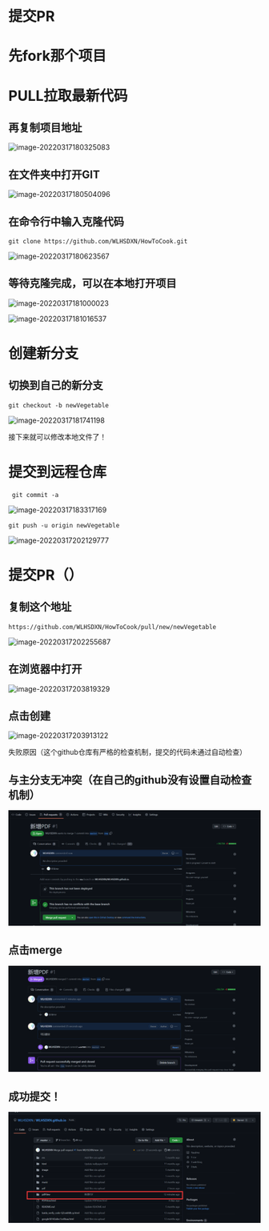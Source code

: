 # **提交PR**



# 先fork那个项目

# PULL拉取最新代码

## 再复制项目地址

![image-20220317180325083](D:/%E7%8B%AC%E7%AB%8B%E9%A1%B9%E7%9B%AE/GIT/%E5%A6%82%E4%BD%95%E6%8F%90%E4%BA%A4PR/%E5%A6%82%E4%BD%95%E6%8F%90%E4%BA%A4PR.assets/image-20220317180325083.png)

## 在文件夹中打开GIT

![image-20220317180504096](D:/%E7%8B%AC%E7%AB%8B%E9%A1%B9%E7%9B%AE/GIT/%E5%A6%82%E4%BD%95%E6%8F%90%E4%BA%A4PR/%E5%A6%82%E4%BD%95%E6%8F%90%E4%BA%A4PR.assets/image-20220317180504096.png)

## 在命令行中输入克隆代码

```
git clone https://github.com/WLHSDXN/HowToCook.git

```

![image-20220317180623567](D:/%E7%8B%AC%E7%AB%8B%E9%A1%B9%E7%9B%AE/GIT/%E5%A6%82%E4%BD%95%E6%8F%90%E4%BA%A4PR/%E5%A6%82%E4%BD%95%E6%8F%90%E4%BA%A4PR.assets/image-20220317180623567.png)

## 等待克隆完成，可以在本地打开项目

![image-20220317181000023](D:/%E7%8B%AC%E7%AB%8B%E9%A1%B9%E7%9B%AE/GIT/%E5%A6%82%E4%BD%95%E6%8F%90%E4%BA%A4PR/%E5%A6%82%E4%BD%95%E6%8F%90%E4%BA%A4PR.assets/image-20220317181000023.png)

![image-20220317181016537](D:/%E7%8B%AC%E7%AB%8B%E9%A1%B9%E7%9B%AE/GIT/%E5%A6%82%E4%BD%95%E6%8F%90%E4%BA%A4PR/%E5%A6%82%E4%BD%95%E6%8F%90%E4%BA%A4PR.assets/image-20220317181016537.png)



# 创建新分支

## 切换到自己的新分支

```
git checkout -b newVegetable
```

![image-20220317181741198](D:/%E7%8B%AC%E7%AB%8B%E9%A1%B9%E7%9B%AE/GIT/%E5%A6%82%E4%BD%95%E6%8F%90%E4%BA%A4PR/%E5%A6%82%E4%BD%95%E6%8F%90%E4%BA%A4PR.assets/image-20220317181741198.png)

接下来就可以修改本地文件了！

# 提交到远程仓库

```
 git commit -a
```

![image-20220317183317169](D:/%E7%8B%AC%E7%AB%8B%E9%A1%B9%E7%9B%AE/GIT/%E5%A6%82%E4%BD%95%E6%8F%90%E4%BA%A4PR/%E5%A6%82%E4%BD%95%E6%8F%90%E4%BA%A4PR.assets/image-20220317183317169.png)

```
git push -u origin newVegetable
```

![image-20220317202129777](D:/%E7%8B%AC%E7%AB%8B%E9%A1%B9%E7%9B%AE/GIT/%E5%A6%82%E4%BD%95%E6%8F%90%E4%BA%A4PR/%E5%A6%82%E4%BD%95%E6%8F%90%E4%BA%A4PR.assets/image-20220317202129777.png)

# 提交PR（）

## 复制这个地址

```
https://github.com/WLHSDXN/HowToCook/pull/new/newVegetable
```

![image-20220317202255687](D:/%E7%8B%AC%E7%AB%8B%E9%A1%B9%E7%9B%AE/GIT/%E5%A6%82%E4%BD%95%E6%8F%90%E4%BA%A4PR/%E5%A6%82%E4%BD%95%E6%8F%90%E4%BA%A4PR.assets/image-20220317202255687.png)

## 在浏览器中打开

![image-20220317203819329](D:/%E7%8B%AC%E7%AB%8B%E9%A1%B9%E7%9B%AE/GIT/%E5%A6%82%E4%BD%95%E6%8F%90%E4%BA%A4PR/%E5%A6%82%E4%BD%95%E6%8F%90%E4%BA%A4PR.assets/image-20220317203819329.png)

## 点击创建

![image-20220317203913122](D:/%E7%8B%AC%E7%AB%8B%E9%A1%B9%E7%9B%AE/GIT/%E5%A6%82%E4%BD%95%E6%8F%90%E4%BA%A4PR/%E5%A6%82%E4%BD%95%E6%8F%90%E4%BA%A4PR.assets/image-20220317203913122.png)

失败原因（这个github仓库有严格的检查机制，提交的代码未通过自动检查）

## 与主分支无冲突（在自己的github没有设置自动检查机制）

![image-20220612181306841](如何提交PR.assets/image-20220612181306841.png)

## 点击merge

![image-20220612181602427](如何提交PR.assets/image-20220612181602427.png)

## 成功提交！

![image-20220612181636084](如何提交PR.assets/image-20220612181636084.png)